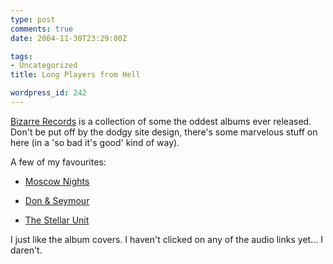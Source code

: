 ```yaml
---
type: post
comments: true
date: 2004-11-30T23:29:00Z

tags:
- Uncategorized
title: Long Players from Hell

wordpress_id: 242
---
```


[Bizarre Records](http://www.bizarrerecords.com) is a collection of some the oddest albums ever released. Don't be put off by the dodgy site design, there's some marvelous stuff on here (in a 'so bad it's good' kind of way). 



	

A few of my favourites: 



	


	
  * [Moscow Nights](http://www.bizarrerecords.com/pages/diverseRussiannight.html)

		
  * [Don & Seymour](http://www.bizarrerecords.com/pages/DummyDon.html)

		
  * [The Stellar Unit](http://www.bizarrerecords.com/pages/DorkStellar.html)

	

	

I just like the album covers. I haven't clicked on any of the audio links yet… I daren't.
